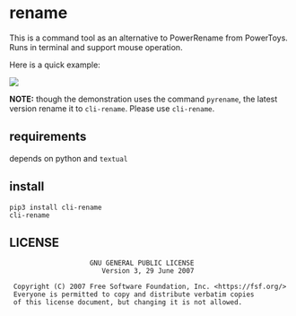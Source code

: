 # rename

This is a command tool as an alternative to PowerRename from PowerToys. Runs in terminal and support mouse operation.

Here is a quick example: 

![](example/example.gif)

**NOTE:** though the demonstration uses the command `pyrename`, the latest version rename it to `cli-rename`. Please
use `cli-rename`.

## requirements

depends on python and `textual`

## install

```
pip3 install cli-rename
cli-rename
```

## LICENSE

```
                    GNU GENERAL PUBLIC LICENSE
                       Version 3, 29 June 2007

 Copyright (C) 2007 Free Software Foundation, Inc. <https://fsf.org/>
 Everyone is permitted to copy and distribute verbatim copies
 of this license document, but changing it is not allowed.
```